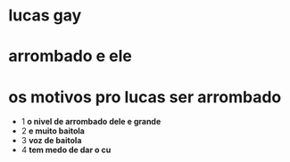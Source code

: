 # lucas gay 

# arrombado e ele

# os motivos pro lucas ser arrombado 

- 1 **o nivel de arrombado dele e grande**
- 2 **e muito baitola**
- 3 **voz de baitola**
- 4 **tem medo de dar o cu**
